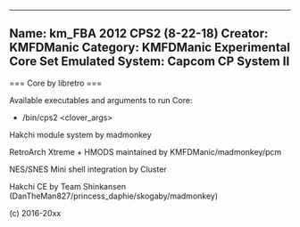 -----------------------
Name: km_FBA 2012 CPS2 (8-22-18)
Creator: KMFDManic
Category: KMFDManic Experimental Core Set
Emulated System: Capcom CP System II
-----------------------
=== Core by libretro ===

Available executables and arguments to run Core:
- /bin/cps2 <rom> <clover_args>

Hakchi module system by madmonkey

RetroArch Xtreme + HMODS maintained by KMFDManic/madmonkey/pcm

NES/SNES Mini shell integration by Cluster

Hakchi CE by Team Shinkansen (DanTheMan827/princess_daphie/skogaby/madmonkey)

(c) 2016-20xx
